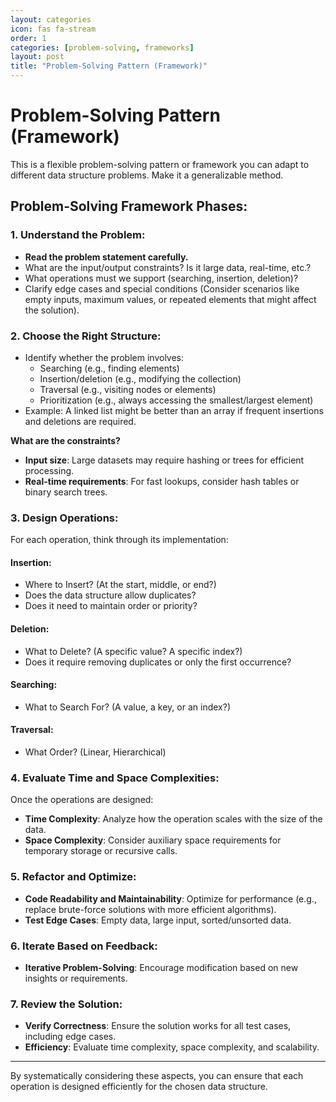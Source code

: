 ```yaml
---
layout: categories
icon: fas fa-stream
order: 1
categories: [problem-solving, frameworks]
layout: post
title: "Problem-Solving Pattern (Framework)"
---
```



# Problem-Solving Pattern (Framework)

This is a flexible problem-solving pattern or framework you can adapt to different data structure problems. Make it a generalizable method.

## Problem-Solving Framework Phases:

### 1. Understand the Problem:

- **Read the problem statement carefully.**
- What are the input/output constraints? Is it large data, real-time, etc.?
- What operations must we support (searching, insertion, deletion)?
- Clarify edge cases and special conditions (Consider scenarios like empty inputs, maximum values, or repeated elements that might affect the solution).

### 2. Choose the Right Structure:

- Identify whether the problem involves:
  - Searching (e.g., finding elements)
  - Insertion/deletion (e.g., modifying the collection)
  - Traversal (e.g., visiting nodes or elements)
  - Prioritization (e.g., always accessing the smallest/largest element)
- Example: A linked list might be better than an array if frequent insertions and deletions are required.

**What are the constraints?**
- **Input size**: Large datasets may require hashing or trees for efficient processing.
- **Real-time requirements**: For fast lookups, consider hash tables or binary search trees.

### 3. Design Operations:

For each operation, think through its implementation:

#### Insertion:
- Where to Insert? (At the start, middle, or end?)
- Does the data structure allow duplicates?
- Does it need to maintain order or priority?

#### Deletion:
- What to Delete? (A specific value? A specific index?)
- Does it require removing duplicates or only the first occurrence?

#### Searching:
- What to Search For? (A value, a key, or an index?)

#### Traversal:
- What Order? (Linear, Hierarchical)

### 4. Evaluate Time and Space Complexities:

Once the operations are designed:
- **Time Complexity**: Analyze how the operation scales with the size of the data.
- **Space Complexity**: Consider auxiliary space requirements for temporary storage or recursive calls.

### 5. Refactor and Optimize:

- **Code Readability and Maintainability**: Optimize for performance (e.g., replace brute-force solutions with more efficient algorithms).
- **Test Edge Cases**: Empty data, large input, sorted/unsorted data.

### 6. Iterate Based on Feedback:

- **Iterative Problem-Solving**: Encourage modification based on new insights or requirements.

### 7. Review the Solution:

- **Verify Correctness**: Ensure the solution works for all test cases, including edge cases.
- **Efficiency**: Evaluate time complexity, space complexity, and scalability.

---

By systematically considering these aspects, you can ensure that each operation is designed efficiently for the chosen data structure.


